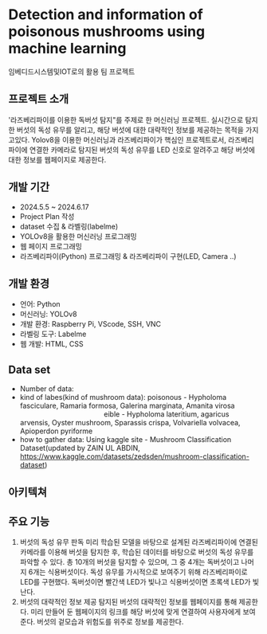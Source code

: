 # Detection and information of poisonous mushrooms using machine learning
임베디드시스템및IOT로의 활용 팀 프로젝트

## 프로젝트 소개
'라즈베리파이를 이용한 독버섯 탐지"를 주제로 한 머신러닝 프로젝트. 실시간으로 탐지한 버섯의 독성 유무를 알리고, 해당 버섯에 대한 대략적인 정보를 제공하는 목적을 가지고있다.
Yolov8을 이용한 머신러닝과 라즈베리파이가 핵심인 프로젝트로서, 라즈베리파이에 연결한 카메라로 탐지된 버섯의 독성 유무를 LED 신호로 알려주고 해당 버섯에 대한 정보를 웹페이지로 제공한다. 

## 개발 기간
 - 2024.5.5 ~ 2024.6.17
 - Project Plan 작성
 - dataset 수집 & 라벨링(labelme)
 - YOLOv8을 활용한 머신러닝 프로그래밍
 - 웹 페이지 프로그래밍
 - 라즈베리파이(Python) 프로그래밍 & 라즈베리파이 구현(LED, Camera ..)

## 개발 환경
- 언어: Python
- 머신러닝: YOLOv8
- 개발 환경: Raspberry Pi, VScode, SSH, VNC
- 라벨링 도구: Labelme
- 웹 개발: HTML, CSS

## Data set
- Number of data:
- kind of labes(kind of mushroom data): poisonous - Hypholoma fasciculare, Ramaria formosa, Galerina marginata, Amanita virosa<br/>
            eible - Hypholoma lateritium, agaricus arvensis, Oyster mushroom, Sparassis crispa, Volvariella volvacea, Apioperdon pyriforme
- how to gather data: Using kaggle site - Mushroom Classification Dataset(updated by ZAIN UL ABDIN, https://www.kaggle.com/datasets/zedsden/mushroom-classification-dataset)

## 아키텍쳐


## 주요 기능
1. 버섯의 독성 유무 판독
미리 학습된 모델을 바탕으로 설계된 라즈베리파이에 연결된 카메라를 이용해 버섯을 탐지한 후, 학습된 데이터를 바탕으로 버섯의 독성 유무를 파악할 수 있다.
총 10개의 버섯을 탐지할 수 있으며, 그 중 4개는 독버섯이고 나머지 6개는 식용버섯이다. 독성 유무를 가시적으로 보여주기 위해 라즈베리파이로 LED를 구현했다. 독버섯이면 빨간색 LED가 빛나고 식용버섯이면 초록색 LED가 빛난다.
2. 버섯의 대략적인 정보 제공
탐지된 버섯의 대략적인 정보를 웹페이지를 통해 제공한다. 미리 만들어 둔 웹페이지의 링크를 해당 버섯에 맞게 연결하여 사용자에게 보여준다.
버섯의 겉모습과 위험도를 위주로 정보를 제공한다. 
